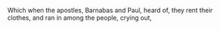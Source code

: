 Which when the apostles, Barnabas and Paul, heard of, they rent their clothes, and ran in among the people, crying out,
